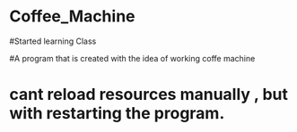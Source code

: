 # Coffee_Machine

#Started learning Class 

#A program that is created with the idea of working coffe machine

# cant reload resources manually , but with restarting the program.
